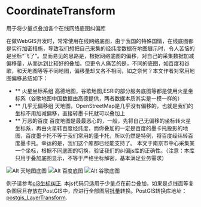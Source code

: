 # CoordinateTransform
用于将少量点叠加各个在线网络底图纠偏库

在做WebGIS开发时，常常使用在线网络底图，由于我国的特殊国情，在线底图都是实行加密措施，导致我们想把自己采集的经纬度数据在地图展示时，令人苦恼的是坐标“飞了”。显而易见的思路是，根据网络底图的偏移，对自己的采集数据加减偏移量，从而达到比较好的叠加。但更令人痛苦的是，不同的底图，如百度和谷歌，和天地图等等不同地图，偏移量却又各不相同，如之奈何？本文作者对常用地图偏移总结如下：
- ** 火星坐标系组  高德地图，谷歌地图,ESRI的部分服务底图等都是使用火星坐标系（谷歌地图中国数据由高德提供，两者数据本质其实是一模一样的）
- ** 几乎无偏移组  天地图，OpenStreetMap是几乎没有偏移的，也就是我们的坐标不用加减偏移，直接转墨卡托就可以叠加上
- ** 万恶的百度  百度地图是最最恶心的，一般，先将自己无偏移的坐标转火星坐标系，再由火星转百度经纬度，而你叠加的一定是百度的墨卡托投影的地图，百度墨卡托不等于我们常用的墨卡托，所以仍然是特例，将百度经纬转百度墨卡托。幸运的是，我们这个库都已经能支持了。
本文于南京市中心采集某一个坐标，根据不同底图的切换，验证我们的纠偏js库的正确性。（注意：本库只用于叠加底图显示，不等于严格坐标解密，基本满足业务需求）
	
![Alt 天地图底图](http://freegis.github.io/images/demo/tianditu.png "天地图")
![Alt 百度底图](http://freegis.github.io/images/demo/baidu.png "百度地图")
![Alt 谷歌底图](http://freegis.github.io/images/demo/google.png "谷歌地图")

例子请参考[ol3坐标纠正][1].
本js代码只适用于少量点在前台叠加，如果是点线面等复杂图层且存放在PostGIS中，应进行全部图层批量转换。PostGIS转换库地址：[postgis_LayerTransform][2].

[1]: http://freegis.github.io/examples/CoordinateTransform.html
[2]: https://github.com/FreeGIS/postgis_LayerTransform

